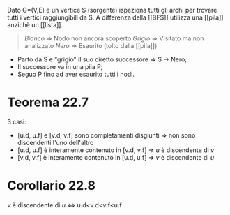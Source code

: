 Dato G=(V,E) e un vertice S (sorgente) ispeziona tutti gli archi per trovare tutti i vertici raggiungibili da S.
A differenza della [[BFS]] utilizza una [[pila]] anzichè un [[lista]].

> *Bianco* => Nodo non ancora scoperto
> *Grigio* => Visitato ma non analizzato
> *Nero* => Esaurito (tolto dalla [[pila]])

- Parto da S e "grigio" il suo diretto successore => S -> Nero;
- Il successore va in una pila P;
- Seguo P fino ad aver esaurito tutti i nodi.

# Teorema 22.7

3 casi:
- [u.d, u.f] e [v.d, v.f] sono completamenti disgiunti => non sono discendenti l'uno dell'altro
- [u.d, u.f] è interamente contenuto in [v.d, v.f] => *u* è discendente di *v*
- [v.d, v.f] è interamente contenuto in [u.d, u.f] => *v* è discendente di *u*

# Corollario 22.8

*v* è discendente di *u* <=> u.d<v.d<v.f<u.f